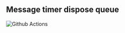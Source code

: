 ## Message timer dispose queue
![Github Actions](http://aliyunfc.tarocch1.com/github-actions-badge/freeeyes/TMFServce)